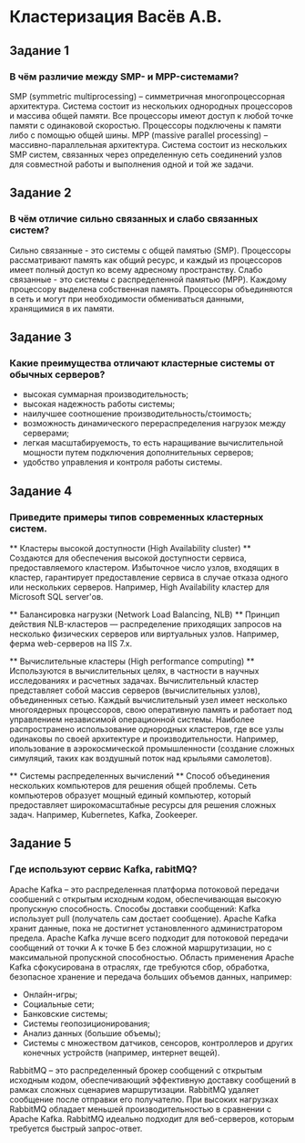 # Кластеризация Васёв А.В.

## Задание 1
### В чём различие между SMP- и MPP-системами?

SMP (symmetric multiprocessing) – симметричная многопроцессорная архитектура. 
Система состоит из нескольких однородных процессоров и массива общей памяти. Все процессоры имеют доступ к любой точке памяти с одинаковой скоростью. Процессоры подключены к памяти либо с помощью общей шины.
MPP (massive parallel processing) – массивно-параллельная архитектура.
Система состоит из нескольких SMP систем, связанных через определенную сеть соединений узлов для совместной работы и выполнения одной и той же задачи.

## Задание 2
### В чём отличие сильно связанных и слабо связанных систем?

Сильно связанные - это системы с общей памятью (SMP). Процессоры рассматривают память как общий ресурс, и каждый из процессоров имеет полный доступ ко всему адресному пространству.
Слабо связанные - это системы с распределенной памятью (MPP). Каждому процессору выделена собственная память. Процессоры объединяются в сеть и могут при необходимости обмениваться данными, хранящимися в их памяти. 

## Задание 3
### Какие преимущества отличают кластерные системы от обычных серверов?

- высокая суммарная производительность;
- высокая надежность работы системы;
- наилучшее соотношение производительность/стоимость;
- возможность динамического перераспределения нагрузок между серверами;
- легкая масштабируемость, то есть наращивание вычислительной мощности путем подключения дополнительных серверов;
- удобство управления и контроля работы системы.

## Задание 4
### Приведите примеры типов современных кластерных систем.

** Кластеры высокой доступности (High Availability cluster) **
Создаются для обеспечения высокой доступности сервиса, предоставляемого кластером. Избыточное число узлов, входящих в кластер, гарантирует предоставление сервиса в случае отказа одного или нескольких серверов. Например, High Availability кластер для Microsoft SQL server'ов.

** Балансировка нагрузки (Network Load Balancing, NLB) **
Принцип действия NLB-кластеров — распределение приходящих запросов на несколько физических серверов или виртуальных узлов. Например, ферма web-серверов на IIS 7.х.

** Вычислительные кластеры (High performance computing) **
Используются в вычислительных целях, в частности в научных исследованиях и расчетных задачах. Вычислительный кластер представляет собой массив серверов (вычислительных узлов), объединенных сетью. Каждый вычислительный узел имеет несколько многоядерных процессоров, свою оперативную память и работает под управлением независимой операционной системы. Наиболее распространено использование однородных кластеров, где все узлы одинаковы по своей архитектуре и производительности. Например, ипользование в аэрокосмической промышленности (создание сложных симуляций, таких как воздушный поток над крыльями самолетов).

** Системы распределенных вычислений **
Способ объединения нескольких компьютеров для решения общей проблемы. Сеть компьютеров образует мощный единый компьютер, который предоставляет широкомасштабные ресурсы для решения сложных задач. Например, Kubernetes, Kafka, Zookeeper.

## Задание 5
### Где используют сервис Kafka, rabitMQ?

Apache Kafka – это распределенная платформа потоковой передачи сообшений с открытым исходным кодом, обеспечивающая высокую пропускную способность. Способы доставки сообщений: Kafka использует pull (получатель сам достает сообщение). Apache Kafka хранит данные, пока не достигнет установленного администратором предела.
Apache Kafka лучше всего подходит для потоковой передачи сообщений от точки А к точке Б без сложной маршрутизации, но с максимальной пропускной способностью.
Область применения Apache Kafka сфокусирована в отраслях, где требуются сбор, обработка, безопасное хранение и передача больших объемов данных, например:
- Онлайн-игры;
- Социальные сети;
- Банковские системы;
- Системы геопозиционирования;
- Анализ данных (большие объемы);
- Системы с множеством датчиков, сенсоров, контроллеров и других конечных устройств (например, интернет вещей).

RabbitMQ – это распределенный брокер сообщений с открытым исходным кодом, обеспечивающий эффективную доставку сообщений в рамках сложных сценариев маршрутизации.
RabbitMQ удаляет сообщение после отправки его получателю. При высоких нагрузках RabbitMQ обладает меньшей производительностью в сравнении с Apache Kafka.
RabbitMQ идеально подходит для веб-серверов, которым требуется быстрый запрос-ответ.


